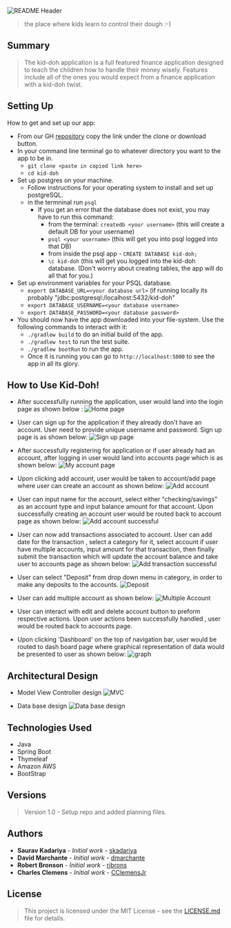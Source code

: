 ![README Header](https://github.com/team-int-finance/kid-doh/blob/master/src/main/resources/static/images/kiddohheader.png)
> the place where kids learn to control their dough :-)

## Summary
> The kid-doh application is a full featured finance application designed to teach the children how to handle their money wisely. Features include all of the ones you would expect from a finance application with a kid-doh twist.

## Setting Up

 How to get and set up our app:
 
 * From our GH [repository](https://github.com/team-int-finance/kid-doh) copy the link under the clone or download button.
 * In your command line terminal go to whatever directory you want to the app to be in.  
     * `git clone <paste in copied link here>`
     * `cd kid-doh`
 * Set up postgres on your machine.
    * Follow instructions for your operating system to install and set up postgreSQL.
    * in the termninal run `psql`
        * If you get an error that the database does not exist, you may have to run this command: 
            * from the terminal: `createdb <your username>` (this will create a default DB for your username)
            * `psql <your username>` (this will get you into psql logged into that DB)
            * from inside the psql app - `CREATE DATABASE kid-doh;`
            * `\c kid-doh` (this will get you logged into the kid-doh database. (Don't worrry about creating tables, the app will do all that for you.)
 * Set up environment variables for your PSQL database.
    * `export DATABASE_URL=<your database url>` (if running locally its probably "jdbc:postgresql:/localhost:5432/kid-doh"
    * `export DATABASE_USERNAME=<your database username>`
    * `export DATABASE_PASSWORD=<your database password>`
 * You should now have the app downloaded into your file-system.  Use the following commands to interact with it:
    * `./gradlew build` to do an initial build of the app.
    * `./gradlew test` to run the test suite.
    * `./gradlew bootRun` to run the app.
    * Once it is running you can go to `http://localhost:5000` to see the app in all its glory.

## How to Use Kid-Doh!
 * After successfully running the application, user would land into the login page as shown below :
  ![Home page](https://github.com/team-int-finance/kid-doh/blob/master/src/main/resources/static/images/homePage.png)
 
 * User can sign up for the application if they already don't have an account. User need to provide unique username and password. Sign up page is as shown below:
  ![Sign up page](https://github.com/team-int-finance/kid-doh/blob/master/src/main/resources/static/images/signUp.png)
 
 * After successfully registering for application or if user already had an account, after logging in user would land into accounts page which is as shown below:
  ![My account page](https://github.com/team-int-finance/kid-doh/blob/master/src/main/resources/static/images/myAccount.png)
 
 * Upon clicking add account, user would be taken to account/add page where user can create an account as shown below:
  ![Add account](https://github.com/team-int-finance/kid-doh/blob/master/src/main/resources/static/images/addAccount.png)
    
 * User can input name for the account, select either "checking/savings" as an account type and input balance amount for that account. Upon successfully creating an account user would be routed back to account page as shown below:
  ![Add account successful](https://github.com/team-int-finance/kid-doh/blob/master/src/main/resources/static/images/addedAccount.png)
 
 * User can now add transactions associated to account. User can add date for the transaction , select a category for it, select account if user have multiple accounts,  input amount for that transaction, then finally submit the transaction which will update the account balance and take user to accounts page as shown below: 
  ![Add transaction successful](https://github.com/team-int-finance/kid-doh/blob/master/src/main/resources/static/images/addedTransactions.png)
 
 * User can select "Deposit" from drop down menu in category, in order to make any deposits to the accounts. 
  ![Deposit](https://github.com/team-int-finance/kid-doh/blob/master/src/main/resources/static/images/deposit.png)
 
 * User can add multiple account as shown below:
 ![Multiple Account](https://github.com/team-int-finance/kid-doh/blob/master/src/main/resources/static/images/multiAccounts.png)
 
 * User can interact with edit and delete account button to preform respective actions. Upon user actions been successfully handled , user would be routed back to accounts page.
 
 * Upon clicking 'Dashboard' on the top of navigation bar, user would be routed to dash board page where graphical representation of data would be presented to user as shown below:
 ![graph](https://github.com/team-int-finance/kid-doh/blob/master/src/main/resources/static/images/graph.png)
 
## Architectural Design
   * Model View Controller design
    ![MVC](https://github.com/team-int-finance/kid-doh/blob/master/src/main/resources/static/images/mvc.png)

   * Data base design 
    ![Data base design](https://github.com/team-int-finance/kid-doh/blob/master/src/main/resources/static/images/database.png)

## Technologies Used
* Java
* Spring Boot
* Thymeleaf
* Amazon AWS
* BootStrap

## Versions
> Version 1.0 - Setup repo and added planning files.

## Authors
* **Saurav Kadariya** - *Initial work* - [skadariya](https://github.com/skadariya)
* **David Marchante** - *Initial work* - [dmarchante](https://github.com/dmarchante)
* **Robert Bronson** - *Initial work* - [rjbrons](https://github.com/rjbrons)
* **Charles Clemens** - *Initial work* - [CClemensJr](https://github.com/CClemensJr)

## License
> This project is licensed under the MIT License - see the [LICENSE.md](LICENSE.md) file for details.
